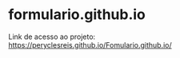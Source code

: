 # formulario.github.io 
Link de acesso ao projeto: https://peryclesreis.github.io/Fomulario.github.io/
